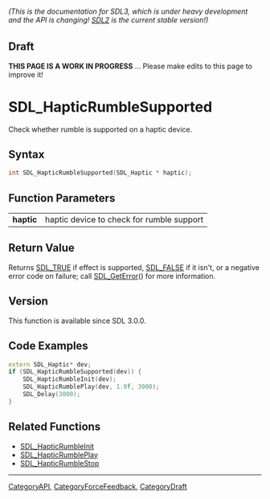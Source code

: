 ###### (This is the documentation for SDL3, which is under heavy development and the API is changing! [SDL2](https://wiki.libsdl.org/SDL2/) is the current stable version!)

## Draft

**THIS PAGE IS A WORK IN PROGRESS** ... Please make edits to this page to improve it!
# SDL_HapticRumbleSupported

Check whether rumble is supported on a haptic device.

## Syntax

```c
int SDL_HapticRumbleSupported(SDL_Haptic * haptic);

```

## Function Parameters

|                |                                           |
| -------------- | ----------------------------------------- |
| **haptic**     | haptic device to check for rumble support |

## Return Value

Returns [SDL_TRUE](SDL_TRUE.md) if effect is supported, [SDL_FALSE](SDL_FALSE.md)
if it isn't, or a negative error code on failure; call
[SDL_GetError](SDL_GetError.md)() for more information.

## Version

This function is available since SDL 3.0.0.

## Code Examples

```c++
extern SDL_Haptic* dev;
if (SDL_HapticRumbleSupported(dev)) {
    SDL_HapticRumbleInit(dev);
    SDL_HapticRumblePlay(dev, 1.0f, 3000);
    SDL_Delay(3000);
}
```

## Related Functions

* [SDL_HapticRumbleInit](SDL_HapticRumbleInit.md)
* [SDL_HapticRumblePlay](SDL_HapticRumblePlay.md)
* [SDL_HapticRumbleStop](SDL_HapticRumbleStop.md)

----
[CategoryAPI](CategoryAPI.md), [CategoryForceFeedback](CategoryForceFeedback.md), [CategoryDraft](CategoryDraft.md)
